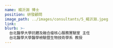 ```yaml
---
name: 楊沂淵 博士
position: 研發顧問
image_path: ../images/consultants/5_楊沂淵.jpeg
link: 
blurb: >-
  台北醫學大學抗體及融合瘤核心服務實驗室 主任
  台北醫學大學醫學檢驗暨生物技術學系 教授
---
```

